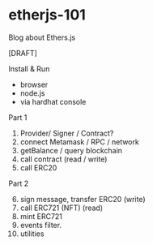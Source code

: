 # etherjs-101

Blog about Ethers.js

[DRAFT]

Install & Run
- browser
- node.js
- via hardhat console

Part 1

1. Provider/ Signer / Contract?
2. connect Metamask / RPC / network
3. getBalance / query blockchain
4. call contract (read / write)
5. call ERC20

Part 2

6. sign message, transfer ERC20 (write)
7. call ERC721 (NFT) (read)
8. mint ERC721
9. events filter.
10. utilities
